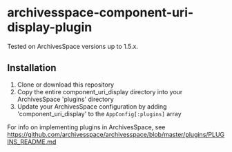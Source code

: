 # archivesspace-component-uri-display-plugin

Tested on ArchivesSpace versions up to 1.5.x.

## Installation
1. Clone or download this repository
2. Copy the entire component\_uri_display directory into your ArchivesSpace 'plugins' directory
3. Update your ArchivesSpace configuration by adding 'component\_uri_display' to the `AppConfig[:plugins]` array

For info on implementing plugins in ArchivesSpace, see https://github.com/archivesspace/archivesspace/blob/master/plugins/PLUGINS_README.md

